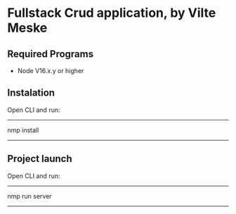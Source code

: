 # Fullstack Crud application, by Vilte Meske

## Required Programs
 * Node V16.x.y or higher


## Instalation
Open CLI and run:

---

nmp install

---


## Project launch
Open CLI and run:

---

nmp run server

---
